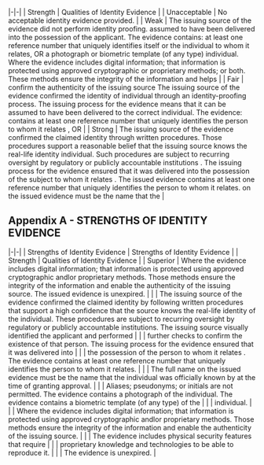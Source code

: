 |-|-|
| Strength | Qualities of Identity Evidence |
| Unacceptable | No acceptable identity evidence provided. |
| Weak | The issuing source of the evidence did not perform identity proofing. assumed to have been delivered into the possession of the applicant. The evidence contains: at least one reference number that uniquely identifies itself or the individual to whom it relates, OR a photograph or biometric   template (of any  type) individual. Where the evidence includes digital information; that information is protected using approved cryptographic or proprietary methods; or both. These methods ensure the integrity of the information and helps |
| Fair | confirm the authenticity of the issuing source The issuing source of the evidence confirmed the identity of individual through an identity-proofing process. The issuing process for the evidence means that it can be assumed to have been delivered to the correct individual. The evidence: contains at least one reference number that uniquely identifies the person to whom it relates , OR |
| Strong | The issuing source of the evidence confirmed the claimed identity through written procedures. Those procedures support a reasonable belief   that the issuing source knows   the real-life   identity individual. Such procedures are subject to recurring oversight by regulatory or publicly accountable institutions . The issuing process for the evidence ensured that it was delivered into the possession of the subject to whom it relates . The issued evidence contains at least one reference number that uniquely identifies the person to whom it relates. on the issued evidence must be the name that the |

## **Appendix A - STRENGTHS OF IDENTITY EVIDENCE**

|-|-|
| Strengths of Identity Evidence | Strengths of Identity Evidence |
| Strength | Qualities of Identity Evidence |
| Superior | Where the evidence includes digital information; that information is protected using approved cryptographic andlor proprietary methods. Those methods ensure the integrity of the information and enable the authenticity of the issuing source. The issued evidence is unexpired. |
| | The issuing source of the evidence confirmed the claimed identity by following written procedures that support a high confidence that the source knows the real-life identity of the individual. These procedures are subject to recurring oversight by regulatory or publicly accountable institutions. The issuing source visually identified the applicant and performed |
| | further checks to confirm the existence of that person. The issuing process for the evidence ensured that it was delivered into |
| | the possession of the person to whom it relates . The evidence contains at least one reference number that uniquely identifies the person to whom it relates. |
| | The full name on the issued evidence must be the name that the individual was officially known by at the time of granting approval. |
| | Aliases; pseudonyms; or initials are not permitted. The evidence contains a photograph of the individual. The evidence   contains a biometric template (of any type) of the |
| | individual. |
| | Where the evidence includes digital information; that information is protected using approved cryptographic andlor proprietary methods. Those methods ensure the integrity of the information and enable the authenticity of the issuing source. |
| | The evidence includes physical security features that require |
| | proprietary knowledge and technologies to be able to reproduce it. |
| | The evidence is unexpired. |